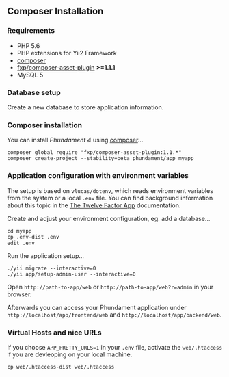 Composer Installation
---------------------


### Requirements

- PHP 5.6
- PHP extensions for Yii2 Framework
- [composer](https://getcomposer.org/download/)
- [fxp/composer-asset-plugin](https://github.com/francoispluchino/composer-asset-plugin) **>=1.1.1**
- MySQL 5

### Database setup

Create a new database to store application information.

### Composer installation

You can install _Phundament 4_ using [composer](https://getcomposer.org/download/)...

    composer global require "fxp/composer-asset-plugin:1.1.*"
    composer create-project --stability=beta phundament/app myapp

### Application configuration with environment variables

The setup is based on `vlucas/dotenv`, which reads environment variables from the system or a local `.env` file. 
You can find background information about this topic in the [The Twelve Factor App](http://12factor.net/config) documentation.


Create and adjust your environment configuration, eg. add a database...

    cd myapp
    cp .env-dist .env
    edit .env
    
Run the application setup...
    
    ./yii migrate --interactive=0
    ./yii app/setup-admin-user --interactive=0
    
Open `http://path-to-app/web` or `http://path-to-app/web?r=admin` in your browser.

Afterwards you can access your Phundament application under `http://localhost/app/frontend/web` and `http://localhost/app/backend/web`.


### Virtual Hosts and nice URLs
 
If you choose `APP_PRETTY_URLS=1` in your `.env` file, activate the `web/.htaccess` if you are devleoping on your local machine.

```
cp web/.htaccess-dist web/.htaccess
```

